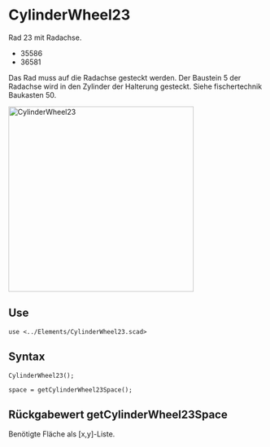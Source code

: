 # CylinderWheel23

Rad 23 mit Radachse. 

- 35586
- 36581

Das Rad muss auf die Radachse gesteckt werden. Der Baustein 5 der Radachse wird in den Zylinder der Halterung gesteckt. Siehe fischertechnik Baukasten 50.

<img width="364" alt="CylinderWheel23" src="https://user-images.githubusercontent.com/48654609/167253578-ec544b4c-da4a-4ee0-8040-be5e8541a996.png">

## Use
```
use <../Elements/CylinderWheel23.scad>
```

## Syntax
```
CylinderWheel23();

space = getCylinderWheel23Space();
```

## Rückgabewert getCylinderWheel23Space
Benötigte Fläche als \[x,y]-Liste.
